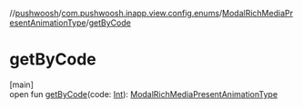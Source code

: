 //[pushwoosh](../../../index.md)/[com.pushwoosh.inapp.view.config.enums](../index.md)/[ModalRichMediaPresentAnimationType](index.md)/[getByCode](get-by-code.md)

# getByCode

[main]\
open fun [getByCode](get-by-code.md)(code: [Int](https://kotlinlang.org/api/latest/jvm/stdlib/kotlin-stdlib/kotlin/-int/index.html)): [ModalRichMediaPresentAnimationType](index.md)
